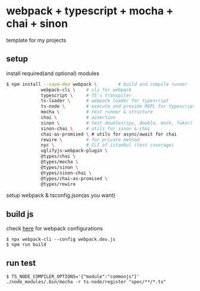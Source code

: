 # webpack + typescript + mocha + chai + sinon
template for my projects

## setup

install required(and optional) modules
```bash
$ npm install --save-dev webpack \        # build and compile runner
			 webpack-cli \    # cli for webpack
			 typescript \     # TS's transpiler  
			 ts-loader \      # webpack loader for typescript
			 ts-node \        # execute and provide REPL for typescript on node.js
			 mocha \          # test runner & structure
			 chai \           # assertion
			 sinon \          # test doubles(spy, double, mock, faker)
			 sinon-chai \     # utils for sinon & chai
			 chai-as-promised \ # utils for async/await for chai
			 rewire \         # for private method
			 nyc \			  # CLI of istanbul (test coverage)
			 uglifyjs-webpack-plugin \
			 @types/chai \
			 @types/mocha \
			 @types/sinon \
			 @types/sinon-chai \
			 @types/chai-as-promised \
			 @types/rewire
```

setup webpack & tsconfig.json(as you want)

## build js

check [here](https://github.com/vsanna/dd-webpack) for webpack configurations

```
$ npx webpack-cli --config webpack.dev.js
$ npm run build
```

## run test

```
$ TS_NODE_COMPILER_OPTIONS='{"module":"commonjs"}' ./node_modules/.bin/mocha -r ts-node/register "spec/**/*.ts"
```
